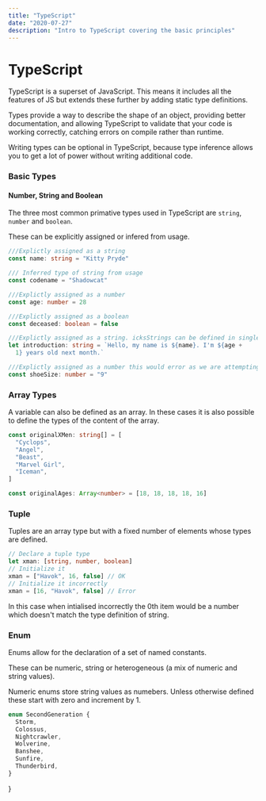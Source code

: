 ```yaml
---
title: "TypeScript"
date: "2020-07-27"
description: "Intro to TypeScript covering the basic principles"
---
```


# TypeScript

TypeScript is a superset of JavaScript. This means it includes all the features of JS but extends these further by adding static type definitions.

Types provide a way to describe the shape of an object, providing better documentation, and allowing TypeScript to validate that your code is working correctly, catching errors on compile rather than runtime.

Writing types can be optional in TypeScript, because type inference allows you to get a lot of power without writing additional code.

### Basic Types

#### Number, String and Boolean

The three most common primative types used in TypeScript are `string`, `number` and `boolean`.

These can be explicitly assigned or infered from usage.

```ts
///Explictly assigned as a string
const name: string = "Kitty Pryde"

/// Inferred type of string from usage
const codename = "Shadowcat"

///Explictly assigned as a number
const age: number = 28

///Explictly assigned as a boolean
const deceased: boolean = false

///Explictly assigned as a string. icksStrings can be defined in single or double quotes or backticks. Within a template string embedded expressions are fine.
let introduction: string = `Hello, my name is ${name}. I'm ${age +
  1} years old next month.`

///Explictly assigned as a number this would error as we are attempting to assign this to a string
const shoeSize: number = "9"
```

### Array Types

A variable can also be defined as an array. In these cases it is also possible to define the types of the content of the array.

```ts
const originalXMen: string[] = [
  "Cyclops",
  "Angel",
  "Beast",
  "Marvel Girl",
  "Iceman",
]

const originalAges: Array<number> = [18, 18, 18, 18, 16]
```

### Tuple

Tuples are an array type but with a fixed number of elements whose types are defined.

```ts
// Declare a tuple type
let xman: [string, number, boolean]
// Initialize it
xman = ["Havok", 16, false] // OK
// Initialize it incorrectly
xman = [16, "Havok", false] // Error
```

In this case when intialised incorrectly the 0th item would be a number which doesn't match the type definition of string.

### Enum

Enums allow for the declaration of a set of named constants.

These can be numeric, string or heterogeneous (a mix of numeric and string values).

Numeric enums store string values as numebers. Unless otherwise defined these start with zero and increment by 1.

```ts
enum SecondGeneration {
  Storm,
  Colossus,
  Nightcrawler,
  Wolverine,
  Banshee,
  Sunfire,
  Thunderbird,
}
```

}
